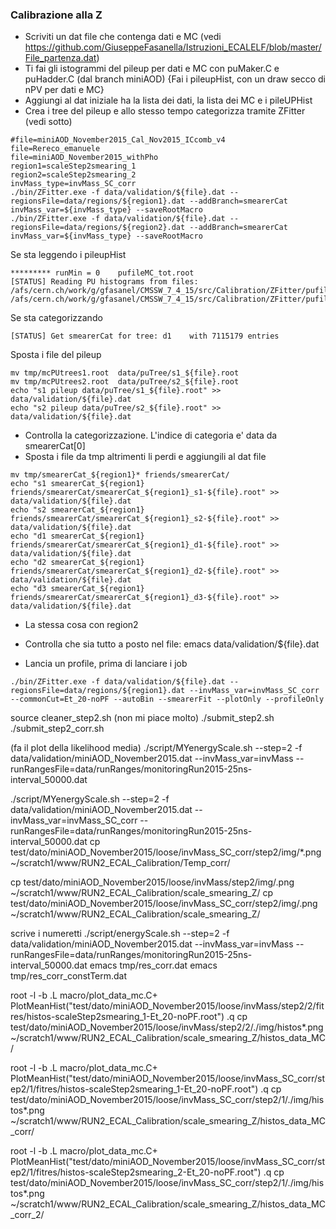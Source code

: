 ### Calibrazione alla Z

* Scriviti un dat file che contenga dati e MC (vedi https://github.com/GiuseppeFasanella/Istruzioni_ECALELF/blob/master/File_partenza.dat)
* Ti fai gli istogrammi del pileup per dati e MC con puMaker.C e puHadder.C (dal branch miniAOD) {Fai i pileupHist, con un draw secco di nPV per dati e MC}
* Aggiungi al dat iniziale ha la lista dei dati, la lista dei MC e i pileUPHist
* Crea i tree del pileup e allo stesso tempo categorizza tramite ZFitter (vedi sotto)

```
#file=miniAOD_November2015_Cal_Nov2015_ICcomb_v4 
file=Rereco_emanuele
file=miniAOD_November2015_withPho
region1=scaleStep2smearing_1 
region2=scaleStep2smearing_2 
invMass_type=invMass_SC_corr
./bin/ZFitter.exe -f data/validation/${file}.dat --regionsFile=data/regions/${region1}.dat --addBranch=smearerCat invMass_var=${invMass_type} --saveRootMacro
./bin/ZFitter.exe -f data/validation/${file}.dat --regionsFile=data/regions/${region2}.dat --addBranch=smearerCat invMass_var=${invMass_type} --saveRootMacro
```

Se sta leggendo i pileupHist 

```
********* runMin = 0	pufileMC_tot.root
[STATUS] Reading PU histograms from files: /afs/cern.ch/work/g/gfasanel/CMSSW_7_4_15/src/Calibration/ZFitter/pufileMC_tot.root	/afs/cern.ch/work/g/gfasanel/CMSSW_7_4_15/src/Calibration/ZFitter/pufileData_tot.root
```
Se sta categorizzando

```
[STATUS] Get smearerCat for tree: d1	with 7115179 entries
```
Sposta i file del pileup
```
mv tmp/mcPUtrees1.root  data/puTree/s1_${file}.root
mv tmp/mcPUtrees2.root  data/puTree/s2_${file}.root
echo "s1 pileup data/puTree/s1_${file}.root" >> data/validation/${file}.dat 
echo "s2 pileup data/puTree/s2_${file}.root" >> data/validation/${file}.dat
```

* Controlla la categorizzazione. L'indice di categoria e' data da smearerCat[0]
* Sposta i file da tmp altrimenti li perdi e aggiungili al dat file
```
mv tmp/smearerCat_${region1}* friends/smearerCat/ 
echo "s1 smearerCat_${region1} friends/smearerCat/smearerCat_${region1}_s1-${file}.root" >> data/validation/${file}.dat 
echo "s2 smearerCat_${region1} friends/smearerCat/smearerCat_${region1}_s2-${file}.root" >> data/validation/${file}.dat 
echo "d1 smearerCat_${region1} friends/smearerCat/smearerCat_${region1}_d1-${file}.root" >> data/validation/${file}.dat 
echo "d2 smearerCat_${region1} friends/smearerCat/smearerCat_${region1}_d2-${file}.root" >> data/validation/${file}.dat 
echo "d3 smearerCat_${region1} friends/smearerCat/smearerCat_${region1}_d3-${file}.root" >> data/validation/${file}.dat
```

* La stessa cosa con region2

* Controlla che sia tutto a posto nel file: emacs data/validation/${file}.dat

* Lancia un profile, prima di lanciare i job
```
./bin/ZFitter.exe -f data/validation/${file}.dat --regionsFile=data/regions/${region1}.dat --invMass_var=invMass_SC_corr --commonCut=Et_20-noPF --autoBin --smearerFit --plotOnly --profileOnly
```

source cleaner_step2.sh (non mi piace molto) ./submit_step2.sh ./submit_step2_corr.sh

(fa il plot della likelihood media) ./script/MYenergyScale.sh --step=2 -f data/validation/miniAOD_November2015.dat --invMass_var=invMass --runRangesFile=data/runRanges/monitoringRun2015-25ns-interval_50000.dat

./script/MYenergyScale.sh --step=2 -f data/validation/miniAOD_November2015.dat --invMass_var=invMass_SC_corr --runRangesFile=data/runRanges/monitoringRun2015-25ns-interval_50000.dat cp test/dato/miniAOD_November2015/loose/invMass_SC_corr/step2/img/*.png ~/scratch1/www/RUN2_ECAL_Calibration/Temp_corr/

cp test/dato/miniAOD_November2015/loose/invMass/step2/img/.png ~/scratch1/www/RUN2_ECAL_Calibration/scale_smearing_Z/ cp test/dato/miniAOD_November2015/loose/invMass_SC_corr/step2/img/.png ~/scratch1/www/RUN2_ECAL_Calibration/scale_smearing_Z/

scrive i numeretti ./script/energyScale.sh --step=2 -f data/validation/miniAOD_November2015.dat --invMass_var=invMass --runRangesFile=data/runRanges/monitoringRun2015-25ns-interval_50000.dat emacs tmp/res_corr.dat emacs tmp/res_corr_constTerm.dat

root -l -b .L macro/plot_data_mc.C+ PlotMeanHist("test/dato/miniAOD_November2015/loose/invMass/step2/2/fitres/histos-scaleStep2smearing_1-Et_20-noPF.root") .q cp test/dato/miniAOD_November2015/loose/invMass/step2/2/./img/histos*.png ~/scratch1/www/RUN2_ECAL_Calibration/scale_smearing_Z/histos_data_MC/

root -l -b .L macro/plot_data_mc.C+ PlotMeanHist("test/dato/miniAOD_November2015/loose/invMass_SC_corr/step2/1/fitres/histos-scaleStep2smearing_1-Et_20-noPF.root") .q cp test/dato/miniAOD_November2015/loose/invMass_SC_corr/step2/1/./img/histos*.png ~/scratch1/www/RUN2_ECAL_Calibration/scale_smearing_Z/histos_data_MC_corr/

root -l -b .L macro/plot_data_mc.C+ PlotMeanHist("test/dato/miniAOD_November2015/loose/invMass_SC_corr/step2/1/fitres/histos-scaleStep2smearing_2-Et_20-noPF.root") .q cp test/dato/miniAOD_November2015/loose/invMass_SC_corr/step2/1/./img/histos*.png ~/scratch1/www/RUN2_ECAL_Calibration/scale_smearing_Z/histos_data_MC_corr_2/
